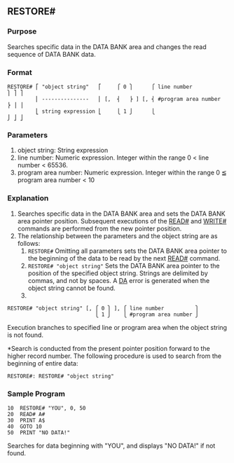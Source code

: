 ## RESTORE#

### Purpose
Searches specific data in the DATA BANK area and changes the read sequence
of DATA BANK data.

### Format
```basic
RESTORE# ⎡ "object string"   ⎡     ⎧ 0 ⎫      ⎧ line number            ⎫ ⎤ ⎤
         ⎢ ---------------   ⎢ [,  ⎨   ⎬ ] [, ⎨ #program area number   ⎬ ⎥ ⎥
         ⎣ string expression ⎣     ⎩ 1 ⎭      ⎩                        ⎭ ⎦ ⎦
```

### Parameters
1. object string: String expression
2. line number: Numeric expression. Integer within the range 0 < line number < 65536.
3. program area number: Numeric expression. Integer within the range 0 ≦ program area number < 10

### Explanation
1. Searches specific data in the DATA BANK area and sets the DATA BANK area pointer
position. Subsequent executions of the [READ#](READ_HASH.md) and [WRITE#](WRITE_HASH.md)
commands are performed from the new pointer position.
2. The relationship between the parameters and the object string are as follows:
   1. `RESTORE#`
      Omitting all parameters sets the DATA BANK area pointer to the beginning of the data to be read by the next [READ#](READ_HASH.md) command.
   2. `RESTORE# "object string"`
      Sets the DATA BANK area pointer to the position of the specified object string.
      Strings are delimited by commas, and not by spaces. A [DA](../errors#DA-error) error is generated when the object string cannot be found.
   3. 
```basic
RESTORE# "object string" [, ⎧ 0 ⎫ ], ⎧ line number          ⎫
                            ⎩ 1 ⎭    ⎩ #program area number ⎭
```
Execution branches to specified line or program area when the object string is not found.
   
*Search is conducted from the present pointer position forward to the higher record
number. The following procedure is used to search from the beginning of entire data:

```basic
RESTORE#: RESTORE# "object string"
```

### Sample Program
```basic
10  RESTORE# "YOU", 0, 50
20  READ# A#
30  PRINT A$
40  GOTO 10
50  PRINT "NO DATA!"
```

Searches for data beginning with "YOU", and displays "NO DATA!" if not found.
